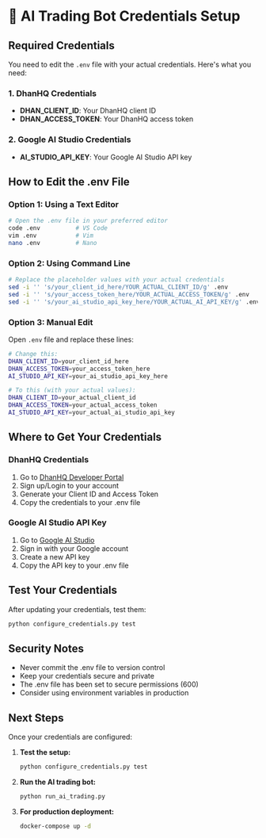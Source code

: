 # 🔐 AI Trading Bot Credentials Setup

## Required Credentials

You need to edit the `.env` file with your actual credentials. Here's what you need:

### 1. DhanHQ Credentials
- **DHAN_CLIENT_ID**: Your DhanHQ client ID
- **DHAN_ACCESS_TOKEN**: Your DhanHQ access token

### 2. Google AI Studio Credentials  
- **AI_STUDIO_API_KEY**: Your Google AI Studio API key

## How to Edit the .env File

### Option 1: Using a Text Editor
```bash
# Open the .env file in your preferred editor
code .env          # VS Code
vim .env           # Vim
nano .env          # Nano
```

### Option 2: Using Command Line
```bash
# Replace the placeholder values with your actual credentials
sed -i '' 's/your_client_id_here/YOUR_ACTUAL_CLIENT_ID/g' .env
sed -i '' 's/your_access_token_here/YOUR_ACTUAL_ACCESS_TOKEN/g' .env
sed -i '' 's/your_ai_studio_api_key_here/YOUR_ACTUAL_AI_API_KEY/g' .env
```

### Option 3: Manual Edit
Open `.env` file and replace these lines:

```bash
# Change this:
DHAN_CLIENT_ID=your_client_id_here
DHAN_ACCESS_TOKEN=your_access_token_here
AI_STUDIO_API_KEY=your_ai_studio_api_key_here

# To this (with your actual values):
DHAN_CLIENT_ID=your_actual_client_id
DHAN_ACCESS_TOKEN=your_actual_access_token
AI_STUDIO_API_KEY=your_actual_ai_studio_api_key
```

## Where to Get Your Credentials

### DhanHQ Credentials
1. Go to [DhanHQ Developer Portal](https://api.dhan.co/v2/)
2. Sign up/Login to your account
3. Generate your Client ID and Access Token
4. Copy the credentials to your .env file

### Google AI Studio API Key
1. Go to [Google AI Studio](https://aistudio.google.com/)
2. Sign in with your Google account
3. Create a new API key
4. Copy the API key to your .env file

## Test Your Credentials

After updating your credentials, test them:

```bash
python configure_credentials.py test
```

## Security Notes

- Never commit the .env file to version control
- Keep your credentials secure and private
- The .env file has been set to secure permissions (600)
- Consider using environment variables in production

## Next Steps

Once your credentials are configured:

1. **Test the setup:**
   ```bash
   python configure_credentials.py test
   ```

2. **Run the AI trading bot:**
   ```bash
   python run_ai_trading.py
   ```

3. **For production deployment:**
   ```bash
   docker-compose up -d
   ```

